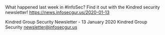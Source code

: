 What happened last week in #InfoSec? Find it out with the Kindred security newsletter!
https://news.infosecgur.us/2020-01-13

Kindred Group Security Newsletter - 13 January 2020
Kindred Group Security
newsletter@infosecgur.us
